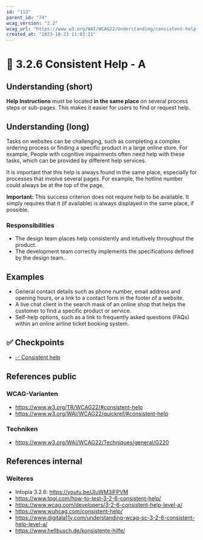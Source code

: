 ```yaml
---
id: "113"
parent_id: "74"
wcag_version: "2.2"
wcag_url: "https://www.w3.org/WAI/WCAG22/Understanding/consistent-help.html"
created_at: "2023-10-23 11:03:21"
---
```


# 📜 3.2.6 Consistent Help - A

## Understanding (short)

**Help Instructions** must be located **in the same place** on several process steps or sub-pages. This makes it easier for users to find or request help.

## Understanding (long)

Tasks on websites can be challenging, such as completing a complex ordering process or finding a specific product in a large online store. For example, People with cognitive impairments often need help with these tasks, which can be provided by different help services.

It is important that this help is always found in the same place, especially for processes that involve several pages. For example, the hotline number could always be at the top of the page.

**Important:** This success criterion does not require help to be available. It simply requires that it (if available) is always displayed in the same place, if possible.

### Responsibilities

- The design team places help consistently and intuitively throughout the product.
- The development team correctly implements the specifications defined by the design team.

## Examples

- General contact details such as phone number, email address and opening hours, or a link to a contact form in the footer of a website.
- A live chat client in the search mask of an online shop that helps the customer to find a specific product or service.
- Self-help options, such as a link to frequently asked questions (FAQs) within an online airline ticket booking system.

## ✅ Checkpoints

- [✅ Consistent help](consistent-help)

## References public

### WCAG-Varianten
- <https://www.w3.org/TR/WCAG22/#consistent-help>
- <https://www.w3.org/WAI/WCAG22/quickref/#consistent-help>

### Techniken
- <https://www.w3.org/WAI/WCAG22/Techniques/general/G220>

## References internal

### Weiteres

- Intopia 3.2.6: <https://youtu.be/JIuWM3iFPVM>
- <https://www.tpgi.com/how-to-test-3-2-6-consistent-help/>
- <https://www.wcag.com/developers/3-2-6-consistent-help-level-a/>
- <https://www.wuhcag.com/consistent-help/>
- <https://www.digitala11y.com/understanding-wcag-sc-3-2-6-consistent-help-level-a/>
- <https://www.hellbusch.de/konsistente-hilfe/>
